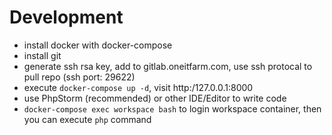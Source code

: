 # Development

- install docker with docker-compose
- install git
- generate ssh rsa key, add to gitlab.oneitfarm.com, use ssh protocal to pull repo (ssh port: 29622)
- execute `docker-compose up -d`, visit http:/127.0.0.1:8000
- use PhpStorm (recommended) or other IDE/Editor to write code
- `docker-compose exec workspace bash` to login workspace container, then you can execute `php` command

